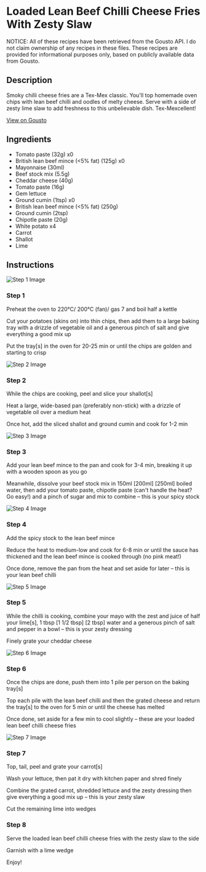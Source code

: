 # Loaded Lean Beef Chilli Cheese Fries With Zesty Slaw

NOTICE: All of these recipes have been retrieved from the Gousto API. I do not claim ownership of any recipes in these files. These recipes are provided for informational purposes only, based on publicly available data from Gousto.

## Description

Smoky chilli cheese fries are a Tex-Mex classic. You'll top homemade oven chips with lean beef chilli and oodles of melty cheese. Serve with a side of zesty lime slaw to add freshness to this unbelievable dish. Tex-Mexcellent! 

[View on Gousto](https://www.gousto.co.uk/recipes/cookbook/loaded-lean-beef-chilli-cheese-fries-zesty-slaw)

## Ingredients

- Tomato paste (32g) x0
- British lean beef mince (<5% fat) (125g) x0
- Mayonnaise (30ml)
- Beef stock mix (5.5g)
- Cheddar cheese (40g)
- Tomato paste (16g)
- Gem lettuce
- Ground cumin (1tsp) x0
- British lean beef mince (<5% fat) (250g)
- Ground cumin (2tsp)
- Chipotle paste (20g)
- White potato x4
- Carrot
- Shallot
- Lime

## Instructions

![Step 1 Image](https://production-media.gousto.co.uk/cms/recipe-step-image/step-1-1599212287957-x200.jpg)

### Step 1

Preheat the oven to 220°C/ 200°C (fan)/ gas 7 and boil half a kettle

Cut your potatoes (skins on) into thin chips, then add them to a large baking tray with a drizzle of vegetable oil and a generous pinch of salt and give everything a good mix up

Put the tray[s]<span class="text-danger"> </span>in the oven for 20-25 min or until the chips are golden and starting to crisp

![Step 2 Image](https://production-media.gousto.co.uk/cms/recipe-step-image/step-2-1599212296918-x200.jpg)

### Step 2

While the chips are cooking, peel and slice your shallot[s]

Heat a large, wide-based pan (preferably non-stick) with a drizzle of vegetable oil over a medium heat

Once hot, add the sliced shallot and ground cumin and cook for 1-2 min

![Step 3 Image](https://production-media.gousto.co.uk/cms/recipe-step-image/step-3-1599212303271-x200.jpg)

### Step 3

Add your lean beef mince to the pan and cook for 3-4 min, breaking it up with a wooden spoon as you go

Meanwhile, dissolve your beef stock mix in 150ml <span class="text-purple">[200ml]</span><span class="text-danger"> [250ml] </span>boiled water, then add your tomato paste, chipotle paste (can't handle the heat? Go easy!) and a pinch of sugar and mix to combine – this is your spicy stock

![Step 4 Image](https://production-media.gousto.co.uk/cms/recipe-step-image/step-4-1599212320701-x200.jpg)

### Step 4

Add the spicy stock to the lean beef mince

Reduce the heat to medium-low and cook for 6-8 min or until the sauce has thickened and the lean beef mince is cooked through (no pink meat!)

Once done, remove the pan from the heat and set aside for later – this is your lean beef chilli

![Step 5 Image](https://production-media.gousto.co.uk/cms/recipe-step-image/step-5-1599212332826-x200.jpg)

### Step 5

While the chilli is cooking, combine your mayo with the zest and juice of half your lime[s], 1 tbsp <span class="text-purple">[1 1/2 tbsp]</span><span class="text-danger"> [2 tbsp]</span> water and a generous pinch of salt and pepper in a bowl – this is your zesty dressing

Finely grate your cheddar cheese

![Step 6 Image](https://production-media.gousto.co.uk/cms/recipe-step-image/step-6-1599212339172-x200.jpg)

### Step 6

Once the chips are done, push them into<span class="text-danger"> </span>1 pile per person on the baking tray[s]

Top each pile with the lean beef chilli and then the grated cheese and return the tray[s] to the oven for 5 min or until the cheese has melted

Once done, set aside for a few min to cool slightly – these are your loaded lean beef chilli cheese fries

![Step 7 Image](https://production-media.gousto.co.uk/cms/recipe-step-image/step-7-1599212349415-x200.jpg)

### Step 7

Top, tail, peel and grate your carrot[s]

Wash your lettuce, then pat it dry with kitchen paper and shred finely

Combine the grated carrot, shredded lettuce and the zesty dressing then give everything a good mix up – this is your zesty slaw

Cut the remaining lime into wedges

### Step 8

Serve the loaded lean beef chilli cheese fries with the zesty slaw to the side

Garnish with a lime wedge

Enjoy!


